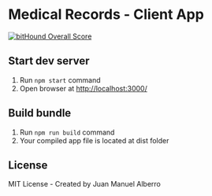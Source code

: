 # Medical Records - Client App

[![bitHound Overall Score](https://www.bithound.io/github/juan-manuel-alberro/medical-records-client/badges/score.svg)](https://www.bithound.io/github/juan-manuel-alberro/medical-records-client)

## Start dev server
1. Run ```npm start``` command
2. Open browser at [http://localhost:3000/](http://localhost:3000/)

## Build bundle
1. Run ```npm run build``` command
2. Your compiled app file is located at dist folder

## License
MIT License - Created by Juan Manuel Alberro
